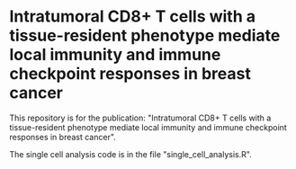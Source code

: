 # Intratumoral CD8+ T cells with a tissue-resident phenotype mediate local immunity and immune checkpoint responses in breast cancer

This repository is for the publication: "Intratumoral CD8+ T cells with a tissue-resident phenotype mediate local immunity and immune checkpoint responses in breast cancer".

The single cell analysis code is in the file "single_cell_analysis.R".
